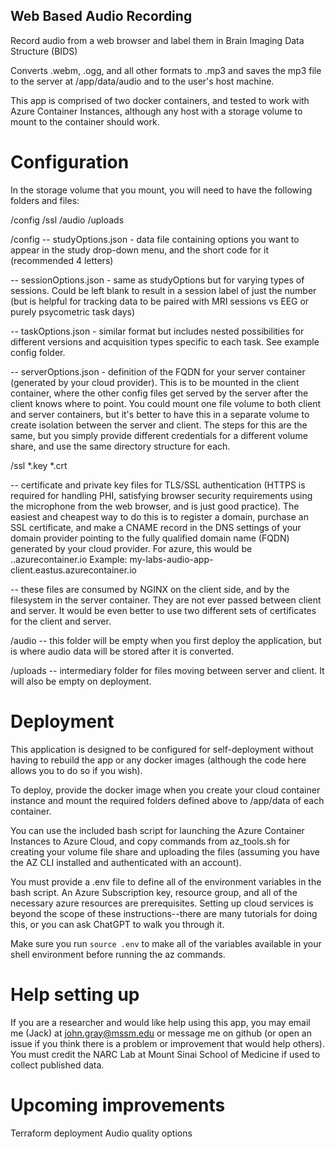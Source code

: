 ## Web Based Audio Recording

Record audio from a web browser and label them in Brain Imaging Data Structure (BIDS)

Converts .webm, .ogg, and all other formats to .mp3 and saves the mp3 file to the server at /app/data/audio and to the user's host machine. 

This app is comprised of two docker containers, and tested to work with Azure Container Instances, although any host with a storage volume to mount to the container should work.

# Configuration
In the storage volume that you mount, you will need to have the following folders and files:

/config
/ssl
/audio
/uploads

/config
-- studyOptions.json - data file containing options you want to appear in the study drop-down menu, and the short code for it (recommended 4 letters)

-- sessionOptions.json - same as studyOptions but for varying types of sessions. Could be left blank to result in a session label of just the number (but is helpful for tracking data to be paired with MRI sessions vs EEG or purely psycometric task days)

-- taskOptions.json - similar format but includes nested possibilities for different versions and acquisition types specific to each task. See example config folder.

-- serverOptions.json - definition of the FQDN for your server container (generated by your cloud provider). This is to be mounted in the client container, where the other config files get served by the server after the client knows where to point. You could mount one file volume to both client and server containers, but it's better to have this in a separate volume to create isolation between the server and client. The steps for this are the same, but you simply provide different credentials for a different volume share, and use the same directory structure for each.

/ssl
*.key
*.crt

-- certificate and private key files for TLS/SSL authentication (HTTPS is required for handling PHI, satisfying browser security requirements using the microphone from the web browser, and is just good practice). The easiest and cheapest way to do this is to register a domain, purchase an SSL certificate, and make a CNAME record in the DNS settings of your domain provider pointing to the fully qualified domain name (FQDN) generated by your cloud provider. For azure, this would be <your-client-dns-name>.<region>.azurecontainer.io 
Example: my-labs-audio-app-client.eastus.azurecontainer.io

-- these files are consumed by NGINX on the client side, and by the filesystem in the server container. They are not ever passed between client and server. It would be even better to use two different sets of certificates for the client and server.

/audio
-- this folder will be empty when you first deploy the application, but is where audio data will be stored after it is converted.

/uploads
-- intermediary folder for files moving between server and client. It will also be empty on deployment.

# Deployment
This application is designed to be configured for self-deployment without having to rebuild the app or any docker images (although the code here allows you to do so if you wish). 

To deploy, provide the docker image when you create your cloud container instance and mount the required folders defined above to /app/data of each container.

You can use the included bash script for launching the Azure Container Instances to Azure Cloud, and copy commands from az_tools.sh for creating your volume file share and uploading the files (assuming you have the AZ CLI installed and authenticated with an account).

You must provide a .env file to define all of the environment variables in the bash script. An Azure Subscription key, resource group, and all of the necessary azure resources are prerequisites. Setting up cloud services is beyond the scope of these instructions--there are many tutorials for doing this, or you can ask ChatGPT to walk you through it.

Make sure you run `source .env` to make all of the variables available in your shell environment before running the az commands. 

# Help setting up
If you are a researcher and would like help using this app, you may email me (Jack) at john.gray@mssm.edu or message me on github (or open an issue if you think there is a problem or improvement that would help others). You must credit the NARC Lab at Mount Sinai School of Medicine if used to collect published data. 


# Upcoming improvements

Terraform deployment
Audio quality options
